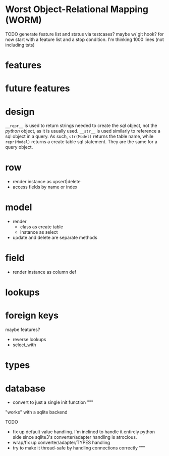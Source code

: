 # Worst Object-Relational Mapping (WORM)

TODO generate feature list and status via testcases? maybe w/ git hook?
for now start with a feature list and a stop condition. I'm thinking 1000 lines (not including tsts)

# features

# future features

# design
`__repr__` is used to return strings needed to create the *sql* object, not the *python* object, as it is usually used.
`__str__` is used similarly to reference a sql object in a query. 
As such, `str(Model)` returns the table name, while `repr(Model)` returns a create table sql statement.
They are the same for a query object.


# row
* render instance as upsert|delete
* access fields by name or index

# model
* render
  * class as create table
  * instance as select
* update and delete are separate methods  


# field
* render instance as column def

# lookups

# foreign keys
maybe features?
* reverse lookups
* select_with

# types

# database
* convert to just a single init function
  """

"works" with a sqlite backend

TODO
* fix up default value handling. I'm inclined to handle it entirely python side
  since sqlite3's converter/adapter handling is atrocious.
* wrap/fix up converter/adapter/TYPES handling
* try to make it thread-safe by handling connections correctly
  """
